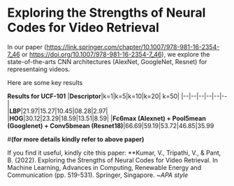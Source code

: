 # Exploring the Strengths of Neural Codes for Video Retrieval
In our paper (https://link.springer.com/chapter/10.1007/978-981-16-2354-7_46 or https://doi.org/10.1007/978-981-16-2354-7_46), we explore the state-of-the-arts CNN architectures (AlexNet, GoogleNet, Resnet) for representaing videos.

Here are some key results 

**Results for UCF-101**
|**Descriptor**|k=1|k=5|k=10|k=20| k=50|
|--|--|--|--|--|--|     
|**LBP**|21.97|15.27|10.45|08.28|2.97|   
|**HOG**|30.12|23.29|18.59|13.51|8.59|
|**Fc6max (Alexnet) + Pool5mean (Googlenet) + Conv5bmean (Resnet18)**|66.69|59.19|53.72|46.85|35.99


#**(for more details kindly refer to above paper)**

If you find it useful, kindly cite this paper:
**Kumar, V., Tripathi, V., & Pant, B. (2022). Exploring the Strengths of Neural Codes for Video Retrieval. In Machine Learning, Advances in Computing, Renewable Energy and Communication (pp. 519-531). Springer, Singapore.
~_APA style_
